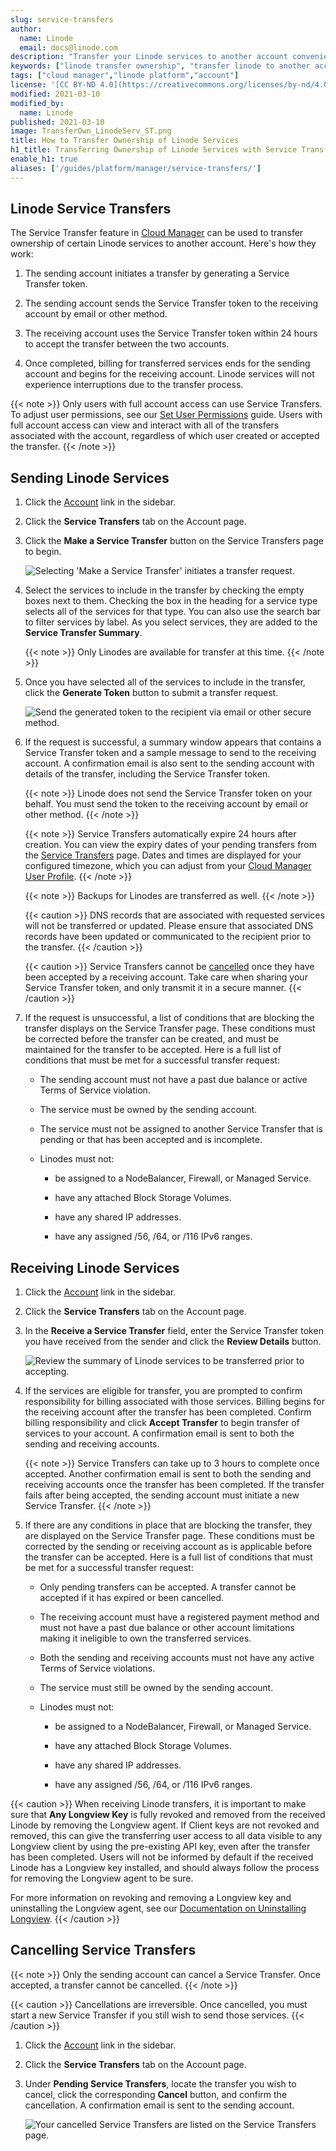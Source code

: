 ```yaml
---
slug: service-transfers
author:
  name: Linode
  email: docs@linode.com
description: "Transfer your Linode services to another account conveniently with Service Transfers."
keywords: ["linode transfer ownership", "transfer linode to another account", "linode can i transfer"]
tags: ["cloud manager","linode platform","account"]
license: '[CC BY-ND 4.0](https://creativecommons.org/licenses/by-nd/4.0)'
modified: 2021-03-10
modified_by:
  name: Linode
published: 2021-03-10
image: TransferOwn_LinodeServ_ST.png
title: How to Transfer Ownership of Linode Services
h1_title: Transferring Ownership of Linode Services with Service Transfers
enable_h1: true
aliases: ['/guides/platform/manager/service-transfers/']
---
```


## Linode Service Transfers

The Service Transfer feature in [Cloud Manager](https://cloud.linode.com) can be used to transfer ownership of certain Linode services to another account. Here's how they work:

1. The sending account initiates a transfer by generating a Service Transfer token.

1. The sending account sends the Service Transfer token to the receiving account by email or other method.

1. The receiving account uses the Service Transfer token within 24 hours to accept the transfer between the two accounts.

1. Once completed, billing for transferred services ends for the sending account and begins for the receiving account. Linode services will not experience interruptions due to the transfer process.

{{< note >}}
Only users with full account access can use Service Transfers. To adjust user permissions, see our [Set User Permissions](/docs/products/platform/accounts/guides/user-permissions/) guide. Users with full account access can view and interact with all of the transfers associated with the account, regardless of which user created or accepted the transfer.
{{< /note >}}

## Sending Linode Services

1. Click the [Account](https://cloud.linode.com/account) link in the sidebar.

1. Click the **Service Transfers** tab on the Account page.

1. Click the **Make a Service Transfer** button on the Service Transfers page to begin.

    ![Selecting 'Make a Service Transfer' initiates a transfer request.](make-transfer-start.png "Selecting 'Make a Service Transfer' initiates a transfer request.")

1. Select the services to include in the transfer by checking the empty boxes next to them. Checking the box in the heading for a service type selects all of the services for that type. You can also use the search bar to filter services by label. As you select services, they are added to the **Service Transfer Summary**.

    {{< note >}}
Only Linodes are available for transfer at this time.
{{< /note >}}

1. Once you have selected all of the services to include in the transfer, click the **Generate Token** button to submit a transfer request.

    ![Send the generated token to the recipient via email or other secure method.](make-transfer-token.png "Send the generated token to the recipient via email or other secure method.")

1. If the request is successful, a summary window appears that contains a Service Transfer token and a sample message to send to the receiving account. A confirmation email is also sent to the sending account with details of the transfer, including the Service Transfer token.

    {{< note >}}
Linode does not send the Service Transfer token on your behalf. You must send the token to the receiving account by email or other method.
{{< /note >}}

    {{< note >}}
Service Transfers automatically expire 24 hours after creation. You can view the expiry dates of your pending transfers from the [Service Transfers](https://cloud.linode.com/account/service-transfers) page. Dates and times are displayed for your configured timezone, which you can adjust from your [Cloud Manager User Profile](https://cloud.linode.com/profile/display).
{{< /note >}}

    {{< note >}}
Backups for Linodes are transferred as well.
{{< /note >}}

    {{< caution >}}
DNS records that are associated with requested services will not be transferred or updated. Please ensure that associated DNS records have been updated or communicated to the recipient prior to the transfer.
{{< /caution >}}

    {{< caution >}}
Service Transfers cannot be [cancelled](#cancelling-service-transfers) once they have been accepted by a receiving account. Take care when sharing your Service Transfer token, and only transmit it in a secure manner.
{{< /caution >}}

1. If the request is unsuccessful, a list of conditions that are blocking the transfer displays on the Service Transfer page. These conditions must be corrected before the transfer can be created, and must be maintained for the transfer to be accepted. Here is a full list of conditions that must be met for a successful transfer request:

    - The sending account must not have a past due balance or active Terms of Service violation.

    - The service must be owned by the sending account.

    - The service must not be assigned to another Service Transfer that is pending or that has been accepted and is
    incomplete.

    - Linodes must not:

        - be assigned to a NodeBalancer, Firewall, or Managed Service.

        - have any attached Block Storage Volumes.

        - have any shared IP addresses.

        - have any assigned /56, /64, or /116 IPv6 ranges.

## Receiving Linode Services

1. Click the [Account](https://cloud.linode.com/account) link in the sidebar.

1. Click the **Service Transfers** tab on the Account page.

1. In the **Receive a Service Transfer** field, enter the Service Transfer token you have received from the sender and click the **Review Details** button.

    ![Review the summary of Linode services to be transferred prior to accepting.](receive-transfer.png "Review the summary of Linode services to be transferred prior to accepting.")

1. If the services are eligible for transfer, you are prompted to confirm responsibility for billing associated with those services. Billing begins for the receiving account after the transfer has been completed. Confirm billing responsibility and click **Accept Transfer** to begin transfer of services to your account. A confirmation email is sent to both the sending and receiving accounts.

    {{< note >}}
Service Transfers can take up to 3 hours to complete once accepted. Another confirmation email is sent to both the sending and receiving accounts once the transfer has been completed. If the transfer fails after being accepted, the sending account must initiate a new Service Transfer.
{{< /note >}}

1. If there are any conditions in place that are blocking the transfer, they are displayed on the Service Transfer page. These conditions must be corrected by the sending or receiving account as is applicable before the transfer can be accepted. Here is a full list of conditions that must be met for a successful transfer request:

    - Only pending transfers can be accepted. A transfer cannot be accepted if it has expired or been cancelled.

    - The receiving account must have a registered payment method and must not have a past due balance or other account limitations making it ineligible to own the transferred services.

    - Both the sending and receiving accounts must not have any active Terms of Service violations.

    - The service must still be owned by the sending account.

    - Linodes must not:

        - be assigned to a NodeBalancer, Firewall, or Managed Service.

        - have any attached Block Storage Volumes.

        - have any shared IP addresses.

        - have any assigned /56, /64, or /116 IPv6 ranges.

{{< caution >}}
When receiving Linode transfers, it is important to make sure that **Any Longview Key** is fully revoked and removed from the received Linode by removing the Longview agent. If Client keys are not revoked and removed, this can give the transferring user access to all data visible to any Longview client by using the pre-existing API key, even after the transfer has been completed. Users will not be informed by default if the received Linode has a Longview key installed, and should always follow the process for removing the Longview agent to be sure.

For more information on revoking and removing a Longview key and uninstalling the Longview agent, see our [Documentation on Uninstalling Longview](/docs/guides/what-is-longview/#uninstall-the-longview-client).
{{< /caution >}}

## Cancelling Service Transfers

{{< note >}}
Only the sending account can cancel a Service Transfer. Once accepted, a transfer cannot be cancelled.
{{< /note >}}

{{< caution >}}
Cancellations are irreversible. Once cancelled, you must start a new Service Transfer if you still wish to send those services.
{{< /caution >}}

1. Click the [Account](https://cloud.linode.com/account) link in the sidebar.

1. Click the **Service Transfers** tab on the Account page.

1. Under **Pending Service Transfers**, locate the transfer you wish to cancel, click the corresponding **Cancel** button, and confirm the cancellation. A confirmation email is sent to the sending account.

    ![Your cancelled Service Transfers are listed on the Service Transfers page.](cancel-transfer.png "Your cancelled Service Transfers are listed on the Service Transfers page.")
